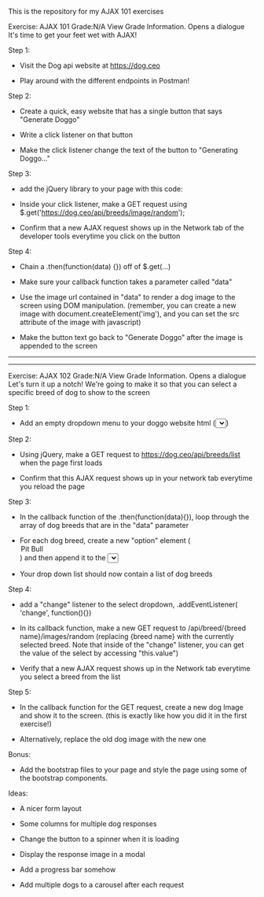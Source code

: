 This is the repository for my AJAX 101 exercises


Exercise: AJAX 101
Grade:N/A
View Grade Information. Opens a dialogue
It's time to get your feet wet with AJAX!

Step 1:

- Visit the Dog api website at https://dog.ceo 

- Play around with the different endpoints in Postman!

Step 2:

- Create a quick, easy website that has a single button that says "Generate Doggo"

- Write a click listener on that button 

- Make the click listener change the text of the button to "Generating Doggo..."

Step 3:

- add the jQuery library to your page with this code:
<script src="https://ajax.googleapis.com/ajax/libs/jquery/3.4.1/jquery.min.js"></script>

- Inside your click listener, make a GET request using $.get('https://dog.ceo/api/breeds/image/random'); 

- Confirm that a new AJAX request shows up in the Network tab of the developer tools everytime you click on the button

Step 4:

- Chain a .then(function(data) {}) off of $.get(...) 

- Make sure your callback function takes a parameter called "data"

- Use the image url contained in "data" to render a dog image to the screen using DOM manipulation. (remember, you can create a new image with document.createElement('img'), and you can set the src attribute of the image with javascript)

- Make the button text go back to "Generate Doggo" after the image is appended to the screen

----------------------------------
----------------------------------

Exercise: AJAX 102
Grade:N/A
View Grade Information. Opens a dialogue
Let's turn it up a notch! We're going to make it so that you can select a specific breed of dog to show to the screen

Step 1:

- Add an empty dropdown menu to your doggo website html (<select></select>)

Step 2:

- Using jQuery, make a GET request to https://dog.ceo/api/breeds/list when the page first loads

- Confirm that this AJAX request shows up in your network tab everytime you reload the page

Step 3:

- In the callback function of the .then(function(data){}), loop through the array of dog breeds that are in the "data" parameter

- For each dog breed, create a new "option" element (<option value="pitbull">Pit Bull</option>) and then append it to the <select> tag you created earlier.

- Your drop down list should now contain a list of dog breeds

Step 4:

- add a "change" listener to the select dropdown, .addEventListener( 'change', function(){})

- In its callback function, make a new GET request to /api/breed/{breed name}/images/random (replacing {breed name} with the currently selected breed. Note that inside of the "change" listener, you can get the value of the select by accessing "this.value")

- Verify that a new AJAX request shows up in the Network tab everytime you select a breed from the list

Step 5:

- In the callback function for the GET request, create a new dog Image and show it to the screen. (this is exactly like how you did it in the first exercise!)

- Alternatively, replace the old dog image with the new one

Bonus:

- Add the bootstrap files to your page and style the page using some of the bootstrap components.

Ideas:
- A nicer form layout

- Some columns for multiple dog responses

- Change the button to a spinner when it is loading

- Display the response image in a modal

- Add a progress bar somehow

- Add multiple dogs to a carousel after each request
